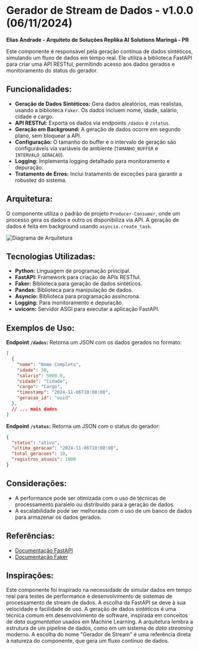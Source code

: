 # Gerador de Stream de Dados - v1.0.0 (06/11/2024)

**Elias Andrade - Arquiteto de Soluções Replika AI Solutions Maringá - PR**

Este componente é responsável pela geração contínua de dados sintéticos, simulando um fluxo de dados em tempo real.  Ele utiliza a biblioteca FastAPI para criar uma API RESTful, permitindo acesso aos dados gerados e monitoramento do status do gerador.

## Funcionalidades:

* **Geração de Dados Sintéticos:** Gera dados aleatórios, mas realistas, usando a biblioteca `Faker`.  Os dados incluem nome, idade, salário, cidade e cargo.
* **API RESTful:** Exporta os dados via endpoints `/dados` e `/status`.
* **Geração em Background:** A geração de dados ocorre em segundo plano, sem bloquear a API.
* **Configuração:** O tamanho do buffer e o intervalo de geração são configuráveis via variáveis de ambiente (`TAMANHO_BUFFER` e `INTERVALO_GERACAO`).
* **Logging:** Implementa logging detalhado para monitoramento e depuração.
* **Tratamento de Erros:** Inclui tratamento de exceções para garantir a robustez do sistema.

## Arquitetura:

O componente utiliza o padrão de projeto `Producer-Consumer`, onde um processo gera os dados e outro os disponibiliza via API.  A geração de dados é feita em background usando `asyncio.create_task`.

![Diagrama de Arquitetura](diagrama_arquitetura.png)


## Tecnologias Utilizadas:

* **Python:** Linguagem de programação principal.
* **FastAPI:** Framework para criação de APIs RESTful.
* **Faker:** Biblioteca para geração de dados sintéticos.
* **Pandas:** Biblioteca para manipulação de dados.
* **Asyncio:** Biblioteca para programação assíncrona.
* **Logging:** Para monitoramento e depuração.
* **uvicorn:** Servidor ASGI para executar a aplicação FastAPI.


## Exemplos de Uso:

**Endpoint `/dados`:** Retorna um JSON com os dados gerados no formato:

```json
[
  {
    "nome": "Nome Completo",
    "idade": 30,
    "salario": 5000.0,
    "cidade": "Cidade",
    "cargo": "Cargo",
    "timestamp": "2024-11-06T10:00:00",
    "geracao_id": "uuid"
  },
  // ... mais dados
]
```

**Endpoint `/status`:** Retorna um JSON com o status do gerador:

```json
{
  "status": "ativo",
  "ultima_geracao": "2024-11-06T10:00:00",
  "total_geracoes": 10,
  "registros_atuais": 1000
}
```

## Considerações:

* A performance pode ser otimizada com o uso de técnicas de processamento paralelo ou distribuído para a geração de dados.
* A escalabilidade pode ser melhorada com o uso de um banco de dados para armazenar os dados gerados.

## Referências:

* [Documentação FastAPI](https://fastapi.tiangolo.com/)
* [Documentação Faker](https://faker.readthedocs.io/en/master/)


## Inspirações:

Este componente foi inspirado na necessidade de simular dados em tempo real para testes de performance e desenvolvimento de sistemas de processamento de stream de dados.  A escolha da FastAPI se deve à sua velocidade e facilidade de uso.  A geração de dados sintéticos é uma técnica comum em desenvolvimento de software, inspirada em conceitos de *data augmentation* usados em Machine Learning.  A arquitetura lembra a estrutura de um pipeline de dados, como em um sistema de *data streaming* moderno.  A escolha do nome "Gerador de Stream" é uma referência direta à natureza do componente, que gera um fluxo contínuo de dados.
